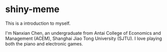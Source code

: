 # shiny-meme
This is a introduction to myself.

I'm Nanxian Chen, an undergraduate from Antai College of Economics and Management (ACEM), Shanghai Jiao Tong University (SJTU). I love playing both the piano and electronic games.
